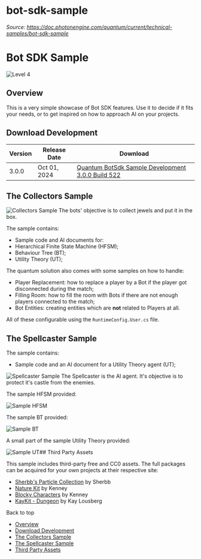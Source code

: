 # bot-sdk-sample

_Source: https://doc.photonengine.com/quantum/current/technical-samples/bot-sdk-sample_

# Bot SDK Sample

![Level 4](/v2/img/docs/levels/level01-beginner_1.5x.png)

## Overview

This is a very simple showcase of Bot SDK features. Use it to decide if it fits your needs, or to get inspired on how to approach AI on your projects.

## Download Development

| Version | Release Date | Download |
| --- | --- | --- |
| 3.0.0 | Oct 01, 2024 | [Quantum BotSdk Sample Development 3.0.0 Build 522](https://dashboard.photonengine.com/download/quantum/quantum-botsdk-sample-development-3.0.0.zip) |

## The Collectors Sample

![Collectors Sample](https://doc.photonengine.com/docs/img/quantum/v2/addons/bot-sdk/little-guys.gif)
The bots' objective is to collect jewels and put it in the box.

The sample contains:

- Sample code and AI documents for:
- Hierarchical Finite State Machine (HFSM);
- Behaviour Tree (BT);
- Utility Theory (UT);

The quantum solution also comes with some samples on how to handle:

- Player Replacement: how to replace a player by a Bot if the player got disconnected during the match;
- Filling Room: how to fill the room with Bots if there are not enough players connected to the match;
- Bot Entities: creating entities which are **not** related to Players at all.

All of these configurable using the `RuntimeConfig.User.cs` file.

## The Spellcaster Sample

The sample contains:

- Sample code and an AI document for a Utility Theory agent (UT);

![Spellcaster Sample](https://doc.photonengine.com/docs/img/quantum/v2/addons/bot-sdk/bot-sdk-spellcaster.gif)
The Spellcaster is the AI agent. It's objective is to protect it's castle from the enemies.

The sample HFSM provided:

![Sample HFSM](https://doc.photonengine.com/docs/img/quantum/v2/addons/bot-sdk/sample-hfsm.png)

The sample BT provided:

![Sample BT](https://doc.photonengine.com/docs/img/quantum/v2/addons/bot-sdk/sample-bt.png)

A small part of the sample Utility Theory provided:

![Sample UT](https://doc.photonengine.com/docs/img/quantum/v2/addons/bot-sdk/sample-ut.png)## Third Party Assets

This sample includes third-party free and CC0 assets. The full packages can be acquired for your own projects at their respective site:

- [Sherbb's Particle Collection](https://assetstore.unity.com/packages/vfx/particles/sherbb-s-particle-collection-170798) by Sherbb
- [Nature Kit](https://www.kenney.nl/assets/nature-kit) by Kenney
- [Blocky Characters](https://www.kenney.nl/assets/blocky-characters) by Kenney
- [KayKit - Dungeon](https://kaylousberg.itch.io/kaykit-dungeon) by Kay Lousberg

Back to top

- [Overview](#overview)
- [Download Development](#download-development)
- [The Collectors Sample](#the-collectors-sample)
- [The Spellcaster Sample](#the-spellcaster-sample)
- [Third Party Assets](#third-party-assets)